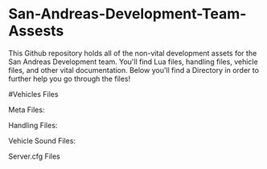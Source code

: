 # San-Andreas-Development-Team-Assests
This Github repository holds all of the non-vital development assets for the San Andreas Development team. You'll find Lua files, handling files, vehicle files, and other vital documentation. Below you'll find a Directory in order to further help you go through the files! 


#Vehicles Files 

Meta Files: 


Handling Files: 


Vehicle Sound Files: 


Server.cfg Files

